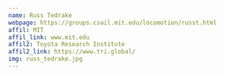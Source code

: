 ```yaml
---
name: Russ Tedrake
webpage: https://groups.csail.mit.edu/locomotion/russt.html
affil: MIT
affil_link: www.mit.edu
affil2: Toyota Research Institute
affil2_link: https://www.tri.global/
img: russ_tedrake.jpg
---
```

